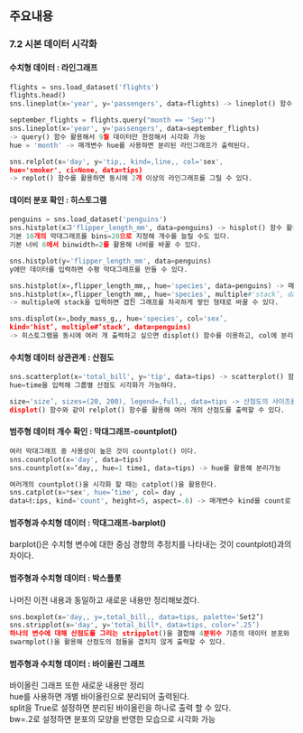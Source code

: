 ## 주요내용
### 7.2 시본 데이터 시각화
#### 수치형 데이터 : 라인그래프
```python
flights = sns.load_dataset('flights')
flights.head()
sns.lineplot(x='year', y='passengers', data=flights) -> lineplot() 함수 활용

september_flights = flights.query("month == 'Sep'")
sns.lineplot(x='year', y='passengers', data=september_flights)
-> query() 함수 활용해서 9월 데이터만 한정해서 시각화 가능
hue = 'month' -> 매개변수 hue를 사용하면 분리된 라인그래프가 출력된다.

sns.relplot(x='day', y='tip,, kind=,line,, col='sex',
hue='smoker', ci=None, data=tips)
-> replot() 함수를 활용하면 동시에 2개 이상의 라인그래프를 그릴 수 있다.
```

#### 데이터 분포 확인 : 히스토그램
```python
penguins = sns.load_dataset('penguins')
sns.histplot(x그'flipper_length_mm', data=penguins) -> hisplot() 함수 활용
기본 10개의 막대그래프를 bins=20으로 지정해 개수를 늘릴 수도 있다.
기본 너비 6에서 binwidth=2를 활용해 너비를 바꿀 수 있다.

sns.histplot(y='flipper_length_mm', data=penguins)
y에만 데이터를 입력하면 수평 막대그래프를 만들 수 있다.

sns.histplot(x=,flipper_length_mm,, hue='species', data=penguins) -> 매개변수 hue활용 가능
sns.histplot(x=,flipper_length_mm,, hue='species', multiple#'stack’, data=penguins)
-> multiple에 stack을 입력하면 겹친 그래프를 차곡하게 쌓인 형태로 바꿀 수 있다.

sns.displot(x=,body_mass_g,, hue='species', col='sex’,
kind='hist’, multiple#’stack', data=penguins)
-> 히스토그램을 동시에 여러 개 출력하고 싶으면 displot() 함수를 이용하고, col에 분리 기준을 입력하면 된다.
```

#### 수치형 데이터 상관관계 : 산점도
```python
sns.scatterplot(x='total_bill', y='tip', data=tips) -> scatterplot() 함수 활용
hue=time을 입력해 그룹별 산점도 시각화가 가능하다.

size='size’, sizes=(20, 200), legend=,full,, data=tips -> 산점도의 사이즈를 변경하는 형식
displot() 함수와 같이 relplot() 함수를 활용해 여러 개의 산점도를 출력할 수 있다.
```

#### 범주형 데이터 개수 확인 : 막대그래프-countplot()
```python
여러 막대그래프 중 사용성이 높은 것이 countplot() 이다.
sns.countplot(x='day', data=tips)
sns.countplot(x=’day,, hue=1 time1, data=tips) -> hue를 활용해 분리가능

여러개의 countplot()을 시각화 할 때는 catplot()을 활용한다.
sns.catplot(x=*sex', hue=’time', col= day ,
data너:ips, kind='count', height=5, aspect=.6) -> 매개변수 kind를 count로 설정
```

#### 범주형과 수치형 데이터 : 막대그래프-barplot()
barplot()은 수치형 변수에 대한 중심 경향의 추정치를 나타내는 것이 countplot()과의 차이다.

#### 범주형과 수치형 데이터 : 박스플롯
나머진 이전 내용과 동일하고 새로운 내용만 정리해보겠다.
```python
sns.boxplot(x='day,, y=,total_bill,, data=tips, palette='Set2’)
sns.stripplot(x='day', y='total_bill*, data=tips, color=’.25’)
하나의 변수에 대해 산점도를 그리는 stripplot()을 결합해 4분위수 기준의 데이터 분포와 이상값을 확인할 수 있다.
swarmplot()을 활용해 산점도의 점들을 겹치지 않게 출력할 수 있다.
```

#### 범주형과 수치형 데이터 : 바이올린 그래프
바이올린 그래프 또한 새로운 내용만 정리<br>
hue를 사용하면 개별 바이올린으로 분리되어 출력된다.<br>
split을 True로 설정하면 분리된 바이올린을 하나로 출력 할 수 있다.<br>
bw=.2로 설정하면 분포의 모양을 반영한 모습으로 시각화 가능
